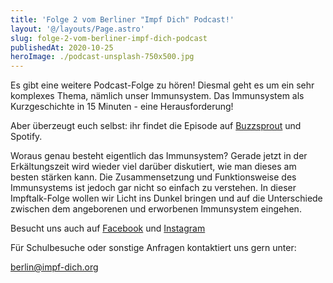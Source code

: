 ```yaml
---
title: 'Folge 2 vom Berliner "Impf Dich" Podcast!'
layout: '@/layouts/Page.astro'
slug: folge-2-vom-berliner-impf-dich-podcast
publishedAt: 2020-10-25
heroImage: ./podcast-unsplash-750x500.jpg
---
```


Es gibt eine weitere Podcast-Folge zu hören! Diesmal geht es um ein sehr komplexes Thema, nämlich unser Immunsystem. Das Immunsystem als Kurzgeschichte in 15 Minuten - eine Herausforderung! 

Aber überzeugt euch selbst: ihr findet die Episode auf [Buzzsprout](https://www.buzzsprout.com/1214552/5969551) und Spotify. 

Woraus genau besteht eigentlich das Immunsystem? Gerade jetzt in der Erkältungszeit wird wieder viel darüber diskutiert, wie man dieses am besten stärken kann. Die Zusammensetzung und Funktionsweise des Immunsystems ist jedoch gar nicht so einfach zu verstehen. In dieser Impftalk-Folge wollen wir Licht ins Dunkel bringen und auf die Unterschiede zwischen dem angeborenen und erworbenen Immunsystem eingehen.

Besucht uns auch auf [Facebook](https://www.facebook.com/Impf-Dich-Berlin-107077787676165/) und [Instagram](https://www.instagram.com/impfdich_berlin/?hl=de)

Für Schulbesuche oder sonstige Anfragen kontaktiert uns gern unter: 

berlin@impf-dich.org